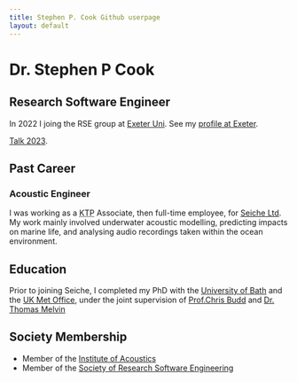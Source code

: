 ```yaml
---
title: Stephen P. Cook Github userpage
layout: default
---
```


# Dr. Stephen P Cook

## Research Software Engineer

In 2022 I joing the <abbr>RSE</abbr> group at [Exeter Uni][exeter].
See my [profile at Exeter][exeter-profile].

[Talk 2023](http://stephenpcook.github.io/SPC_talk_2023.pptx).

## Past Career

### Acoustic Engineer

I was working as a <abbr title="Knowledge Transfer Partnership">KTP</abbr> Associate, then full-time employee, for [Seiche Ltd](https://www.seiche.com).
My work mainly involved underwater acoustic modelling, predicting impacts on
marine life, and analysing audio recordings taken within the ocean environment.


## Education

Prior to joining Seiche, I completed my PhD with the [University of Bath][bath]
and the [UK Met Office][met-office], under the joint supervision of [Prof.Chris
Budd][cbudd] and [Dr. Thomas Melvin][tmelvin]

## Society Membership

 - Member of the [Institute of Acoustics][ioa]
 - Member of the [Society of Research Software Engineering][society-rse]

[exeter]: https://www.exeter.ac.uk
[exeter-profile]: https://www.exeter.ac.uk/research/services/contact/staff/profile/index.php?web_id=Stephen_Cook
[bath]: https://www.bath.ac.uk/
[met-office]: https://www.metoffice.gov.uk/
[cbudd]: https://www.bath.ac.uk/~mascjb/
[tmelvin]: https://www.metoffice.gov.uk/research/people/thomas-melvin
[ioa]: https://www.ioa.org.uk/
[society-rse]: https://www.society-rse.org/
